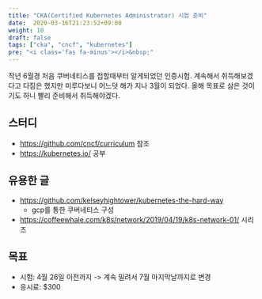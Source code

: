 ```yaml
---
title: "CKA(Certified Kubernetes Administrator) 시험 준비"
date:  2020-03-16T21:23:52+09:00
weight: 10
draft: false
tags: ["cka", "cncf", "kubernetes"]
pre: "<i class='fas fa-minus'></i>&nbsp;"
---
```


작년 6월경 처음 쿠버네티스를 접할때부터 알게되었던 인증시험.
계속해서 취득해보겠다고 다짐은 했지만 미루다보니 어느덧 해가 지나 3월이 되었다.
올해 목표로 삼은 것이기도 하니 빨리 준비해서 취득해야겠다.

## 스터디

* <https://github.com/cncf/curriculum> 참조
* <https://kubernetes.io/> 공부

## 유용한 글

* <https://github.com/kelseyhightower/kubernetes-the-hard-way>
  * gcp를 통한 쿠버네티스 구성
* <https://coffeewhale.com/k8s/network/2019/04/19/k8s-network-01/> 시리즈

## 목표

* 시험: 4월 26일 이전까지 -> 계속 밀려서 7월 마지막날까지로 변경
* 응시료: $300
